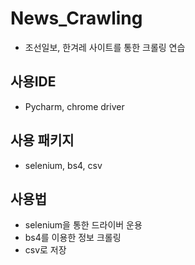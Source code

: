 # News_Crawling
- 조선일보, 한겨레 사이트를 통한 크롤링 연습
## 사용IDE
- Pycharm, chrome driver
## 사용 패키지
- selenium, bs4, csv
## 사용법
- selenium을 통한 드라이버 운용
- bs4를 이용한 정보 크롤링
- csv로 저장
